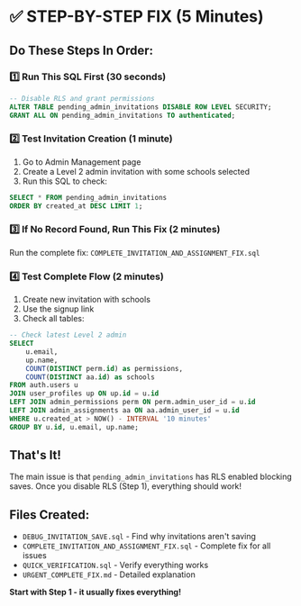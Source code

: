# ✅ STEP-BY-STEP FIX (5 Minutes)

## Do These Steps In Order:

### 1️⃣ Run This SQL First (30 seconds)
```sql
-- Disable RLS and grant permissions
ALTER TABLE pending_admin_invitations DISABLE ROW LEVEL SECURITY;
GRANT ALL ON pending_admin_invitations TO authenticated;
```

### 2️⃣ Test Invitation Creation (1 minute)
1. Go to Admin Management page
2. Create a Level 2 admin invitation with some schools selected
3. Run this SQL to check:
```sql
SELECT * FROM pending_admin_invitations 
ORDER BY created_at DESC LIMIT 1;
```

### 3️⃣ If No Record Found, Run This Fix (2 minutes)
Run the complete fix: `COMPLETE_INVITATION_AND_ASSIGNMENT_FIX.sql`

### 4️⃣ Test Complete Flow (2 minutes)
1. Create new invitation with schools
2. Use the signup link
3. Check all tables:
```sql
-- Check latest Level 2 admin
SELECT 
    u.email,
    up.name,
    COUNT(DISTINCT perm.id) as permissions,
    COUNT(DISTINCT aa.id) as schools
FROM auth.users u
JOIN user_profiles up ON up.id = u.id
LEFT JOIN admin_permissions perm ON perm.admin_user_id = u.id
LEFT JOIN admin_assignments aa ON aa.admin_user_id = u.id
WHERE u.created_at > NOW() - INTERVAL '10 minutes'
GROUP BY u.id, u.email, up.name;
```

## That's It!

The main issue is that `pending_admin_invitations` has RLS enabled blocking saves. 
Once you disable RLS (Step 1), everything should work!

## Files Created:
- `DEBUG_INVITATION_SAVE.sql` - Find why invitations aren't saving
- `COMPLETE_INVITATION_AND_ASSIGNMENT_FIX.sql` - Complete fix for all issues
- `QUICK_VERIFICATION.sql` - Verify everything works
- `URGENT_COMPLETE_FIX.md` - Detailed explanation

**Start with Step 1 - it usually fixes everything!**
